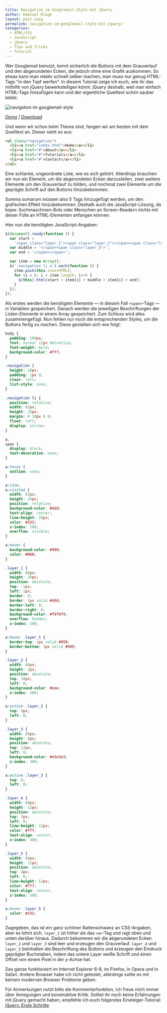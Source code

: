 ```yaml
---
title: Navigation im Googlemail-Style mit jQuery
author: Emanuel Kluge
layout: post.swig
permalink: navigation-im-googlemail-style-mit-jquery/
categories:
  - HTML/CSS
  - JavaScript
  - jQuery
  - Tips und Tricks
  - Tutorial
---
```


Wer Googlemail benutzt, kennt sicherlich die Buttons mit dem Grauverlauf und den abgerundeten Ecken, die jedoch ohne eine Grafik auskommen. So etwas kann man relativ schnell selber machen, man muss nur genug HTML-Tags "in den Topf werfen". In diesem Tutorial zeige ich euch, wie ihr das mithilfe von jQuery bewerkstelligen könnt. jQuery deshalb, weil man einfach HTML-Tags hinzufügen kann und der eigentliche Quelltext schön sauber bleibt.

<noscript data-src="/archive/wp-content/uploads/2009/06/googlemail-style-button-480x126.png" data-alt="navigation im googlemail-style">
<img src="/archive/wp-content/uploads/2009/06/googlemail-style-button-480x126.png" alt="navigation im googlemail-style">
</noscript>

_[Demo][demo] | [Download][download]_

Und wenn wir schon beim Thema sind, fangen wir am besten mit dem Quelltext an. Dieser sieht so aus:

```html
<ul class="navigation">
  <li><a href="index.html">Home</a></li>
  <li><a href="#">About</a></li>
  <li><a href="#">Tutorials</a></li>
  <li><a href="#">Contact</a></li>
</ul>
```

Eine schlanke, ungeordnete Liste, wie es sich gehört. Allerdings brauchen wir nun ein Element, um die abgerundeten Ecken darzustellen, zwei weitere Elemente um den Grauverlauf zu bilden, und nochmal zwei Elemente um die geprägte Schrift auf den Buttons hinzubekommen.

Summa sumarum müssen also 5 Tags hinzugefügt werden, um den grafischen Effekt hinzubekommen. Deshalb auch die JavaScript-Lösung, da bspw. Suchmaschinen-Bots oder Menschen an Screen-Readern nichts mit dieser Fülle an HTML-Elementen anfangen können.

Hier nun die benötigten JavaScript-Angaben:

```javascript
$(document).ready(function () {
  var start =
    '<span class="layer_1"><span class="layer_2"></span><span class="layer_3"></span><span class="layer_4">';
  var middle = '</span><span class="layer_5">';
  var end = '</span></span>';

  var item = new Array();
  $('.navigation li a').each(function () {
    item.push(this.innerHTML);
    for (i = 0; i < item.length; i++) {
      $(this).html(start + item[i] + middle + item[i] + end);
    }
  });
});
```

Als erstes werden die benötigten Elemente &mdash; in diesem Fall `<span>`-Tags &mdash; in Variablen gespeichert. Danach werden die jeweiligen Beschriftungen der Listen-Elemente in einem Array gespeichert. Zum Schluss wird alles zusammengefügt. Nun fehlen nur noch die entsprechenden Styles, um die Buttons fertig zu machen. Diese gestalten sich wie folgt:

```css
body {
  padding: 100px;
  font: normal 12px Helvetica;
  font-weight: bold;
  background-color: #fff;
}

.navigation {
  height: 20px;
  padding: 1px 0;
  clear: left;
  list-style: none;
}

.navigation li {
  position: relative;
  width: 82px;
  height: 20px;
  margin: 0 10px 0 0;
  float: left;
  display: inline;
}

a,
span {
  display: block;
  text-decoration: none;
}

a:focus {
  outline: none;
}

a:link,
a:visited {
  width: 82px;
  height: 20px;
  position: relative;
  background-color: #ddd;
  text-align: center;
  line-height: 20px;
  color: #333;
  z-index: 100;
  overflow: visible;
}

a:hover {
  background-color: #999;
  color: #000;
}

.layer_1 {
  width: 80px;
  height: 20px;
  position: absolute;
  top: -1px;
  left: 1px;
  border: 0;
  border: 1px solid #ddd;
  border-left: 0;
  border-right: 0;
  background-color: #f9f9f9;
  overflow: hidden;
  z-index: 200;
}

a:hover .layer_1 {
  border-top: 1px solid #999;
  border-bottom: 1px solid #999;
}

.layer_2 {
  width: 80px;
  height: 2px;
  position: absolute;
  top: 10px;
  left: 0;
  background-color: #eee;
  z-index: 300;
}

a:active .layer_2 {
  top: 8px;
  left: 0;
}

.layer_3 {
  width: 80px;
  height: 8px;
  position: absolute;
  top: 12px;
  left: 0;
  background-color: #e3e3e3;
  z-index: 300;
}

a:active .layer_3 {
  top: 0;
  left: 0;
}

.layer_4 {
  width: 80px;
  height: 12px;
  position: absolute;
  top: 5px;
  left: 0;
  line-height: 12px;
  color: #fff;
  text-align: center;
  z-index: 400;
}

.layer_5 {
  width: 80px;
  height: 12px;
  position: absolute;
  top: 4px;
  left: 0;
  line-height: 12px;
  color: #777;
  text-align: center;
  z-index: 500;
}

a:hover .layer_5 {
  color: #333;
}
```

Zugegeben, das ist ein ganz schöner Rattenschwanz an CSS-Angaben, aber es lohnt sich. `layer_1` ist höher als das `<a>`-Tag und ragt oben und unten darüber hinaus. Dadurch bekommen wir die abgerundeten Ecken. `layer_2` und `layer_3` sind leer und erzeugen den Grauverlauf. `layer_4` und `layer_5` beinhalten die Beschriftung des Buttons und erzeugen den Eindruck geprägter Buchstaben, indem das untere Layer weiße Schrift und einen Offset von einem Pixel in der y-Achse hat.

Das ganze funktioniert im Internet Explorer 6-8, im Firefox, in Opera und in Safari. Andere Browser habe ich nicht getestet, allerdings sollte es mit keinem modernen Browser Probleme geben.

Für Anmerkungen nutzt bitte die Kommentarfunktion, ich freue mich immer über Anregungen und konstruktive Kritik. Solltet ihr noch keine Erfahrungen mit jQuery gemacht haben, empfehle ich euch folgendes Einsteiger-Tutorial: [jQuery: Erste Schritte][professorweb]

[demo]: http://www.emanuel-kluge.de/demo/googlemail-style-button/index.html
[download]: /archive/wp-content/uploads/2009/06/googlemail-style-button.zip
[professorweb]: http://www.professorweb.de/javascript-ajax/jquery-erste-schritte.html
